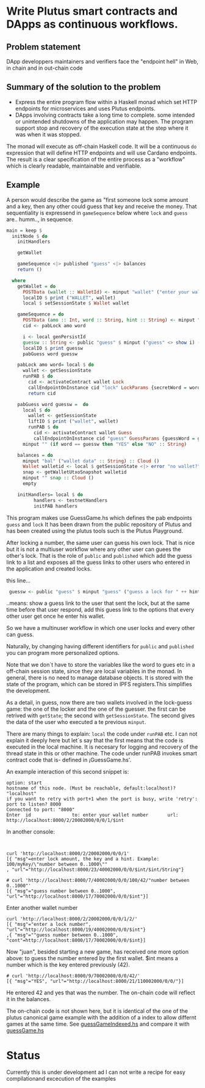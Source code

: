 Write Plutus smart contracts and DApps as continuous workflows.
===============================================================

Problem statement
-----------------

DApp developpers maintainers and verifiers face the "endpoint hell" in Web, in chain and in out-chain code


Summary of the solution to the problem
---------------------------------------

- Express the entire program flow within a Haskell monad which set HTTP endpoints for microservices and uses Plutus endpoints.
- DApps involving contracts take a long time to complete. some intended or unintended shutdowns of the application may happen. The program support stop and recovery of the execution state at the step where it was when it was stopped. 


The monad will execute as off-chain Haskell code. It will be a continuous `do` expression that will define HTTP endpoints and will use Cardano endpoints. The result is a clear specification of the entire process as a "workflow" which is clearly readable, maintainable and verifiable.

Example
-------

 A person would describe the game as "first someone lock some amount and a key, then  any other could guess that key and receive the money. That sequentiality is expressend in  `gameSequence` below where `lock` and `guess` are.. humm.., in sequence. 

```haskell
main = keep $
  initNode $ do
    initHandlers

    getWallet

    gameSequence <|> published "guess" <|> balances 
    return ()

  where
    getWallet = do
      POSTData (wallet :: WalletId) <- minput "wallet" ("enter your wallet number" :: String)
      localIO $ print ("WALLET", wallet)
      local $ setSessionState $ Wallet wallet

    gameSequence = do
      POSTData (amo :: Int, word :: String, hint :: String) <- minput "lock" ("enter lock amount, the key and a hint. Example: 100 myKey \"word of 5 letters\"" :: String)
      cid <- pabLock amo word

      i <- local genPersistId
      guessw :: String <- public "guess" $ minput ("guess" <> show i) ("guess " <> hint)
      localIO $ print guessw
      pabGuess word guessw

    pabLock amo word= local $ do
      wallet <- getSessionState
      runPAB $ do
        cid <- activateContract wallet Lock
        callEndpointOnInstance cid "lock" LockParams {secretWord = word, amount = Ada.adaValueOf $ fromIntegral amo} -- ,lockIndex=0}
        return cid

    pabGuess word guessw =  do
      local $ do
        wallet <- getSessionState
        liftIO $ print ("wallet", wallet)
        runPAB $ do
          cid <- activateContract wallet Guess
          callEndpointOnInstance cid "guess" GuessParams {guessWord = guessw} --,guessIndex=0}
      minput "" (if word == guessw then "YES" else "NO" :: String)

    balances = do
      minput "bal" ("wallet data" :: String) :: Cloud ()
      Wallet walletid <- local $ getSessionState <|> error "no wallet?"
      snap <- getWalletUtxoSnapshot walletid
      minput "" snap :: Cloud ()
      empty

    initHandlers= local $ do
          handlers <- testnetHandlers
          initPAB handlers
```
This program makes use GuessGame.hs which defines the pab endpoints `guess` and `lock` It has been drawn from the public repository of Plutus and has been created using the plutus tools such is the Plutus Playground.

After locking a number, the same user can guess his own lock. That is nice but it is not a multiuser workflow where any other user can guees the other's lock. That is the role of `public`  and `published` which add the guess link to a list and exposes all the guess links to other users who entered in the application and created locks.  

this line...

```haskell
 guessw <- public "guess" $ minput "guess" ("guess a lock for " ++ hint) 
```

..means: show a guess link to the user that sent the lock, but at the same time before that user respond, add this guess link to the options that every other user get once he enter his wallet.

So we have a multinuser workflow in which one user locks and every other can guess. 

Naturally,  by changing having different identifiers for `public` and `published` you can program more personalized options.

Note that we don´t have to store the variables like the word to gues etc in a off-chain session state, since they are local variables in the monad. In general, there is no need to manage database objects. It is stored with the state of the program, which can be stored in IPFS registers.This simplifies the development. 

As a detail, in guess, now there are two wallets involved in the lock-guess game: the one of the locker and the one of the guesser. the first can be retrived with `getState`; the second with `getSessionState`. The second gives the data of the user who executed a te previous `minput`.

There are many things to explain: `local` the code under `runPAB` etc. I can not explain it deeply here but let´s say that the first means that the code is executed in the local machine. It is necesary for logging and recovery of the thread state in this or other machine.  The code under runPAB invokes smart contract code that is- defined in ¡GuessGame.hs'.


An example interaction of this second snippet is:

```
option: start
hostname of this node. (Must be reachable, default:localhost)? "localhost"
if you want to retry with port+1 when the port is busy, write 'retry': 
port to listen? 8000
Connected to port: "8000"
Enter  id               to: enter your wallet number       url:    http://localhost:8000/2/20002000/0/0/1/$int

```
In another console:

```


curl 'http://localhost:8000/2/20002000/0/0/1'
[{ "msg"=enter lock amount, the key and a hint. Example: 100/myKey/\"number between 0..1000\""
, "url"="http://localhost:8000/23/40002000/0/0/$int/$int/String"}

# curl 'http://localhost:8000/7/40002000/0/0/100/42/"number between 0..1000"'
[{ "msg"="guess number between 0..1000", "url"="http://localhost:8000/17/70002000/0/0/$int"}]
```
Enter another wallet number

```
curl 'http://localhost:8000/2/20002000/0/0/1/2/'
[{ "msg"="enter a lock number", "url"="http://localhost:8000/19/40002000/0/0/$int"}
,{ "msg"=""guess number between 0..1000", "cont"=http://localhost:8000/17/70002000/0/0/$int}]
```

Now "juan", besided starting a new game, has received one more option above: to guess the number entered by the first wallet. $int means a number which is the key entered previously (42).

```
# curl 'http://localhost:8000/9/70002000/0/0/42/'
[{ "msg"="YES", "url"="http://localhost:8000/21/110002000/0/0/"}]

```
He entered 42 and yes that was the number. The on-chain code will reflect it in the balances.

The on-chain code is not shown here, but it is identical of the one of the  plutus canonical game example with the addition 
of a index to allow differnt games at the same time. See [guessGameIndexed.hs](https://github.com/agocorona/DAppFlow/blob/main/ContractExample/GuessGameIndexed.hs) and compare it with [guessGame.hs](https://github.com/agocorona/DAppFlow/blob/main/ContractExample/GuessGame.hs)

Status
======

Currently this is under development ad I can not write a recipe for easy compilationand excecution of the examples



